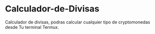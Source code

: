 # Calculador-de-Divisas
Calculador de divisas, podras calcular cualquier tipo de cryptomonedas desde Tu terminal Termux.
